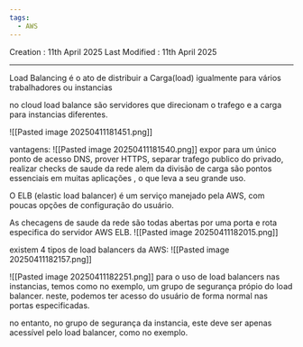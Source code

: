 ```yaml
---
tags:
  - AWS
---
```

Creation : 11th April 2025
Last Modified : 11th April 2025
___

Load Balancing é o ato de distribuir a Carga(load) igualmente para vários trabalhadores ou instancias

no cloud load balance são servidores que direcionam o trafego e a carga para instancias diferentes.

![[Pasted image 20250411181451.png]]

vantagens:
![[Pasted image 20250411181540.png]]
expor para um único ponto de acesso DNS, prover HTTPS, separar trafego publico do privado, realizar checks de saude da rede alem da divisão de carga são pontos essenciais em muitas aplicações , o que leva a seu grande uso.

O ELB (elastic load balancer) é um serviço manejado pela AWS, com poucas opções de configuração do usuário.

As checagens de saude da rede são todas abertas por uma porta e rota especifica do servidor AWS ELB.
![[Pasted image 20250411182015.png]]


existem 4 tipos de load balancers da AWS:
![[Pasted image 20250411182157.png]]



![[Pasted image 20250411182251.png]]
para o uso de load balancers nas instancias, temos como no exemplo, um grupo de segurança própio do load balancer.  neste, podemos ter acesso do usuário de forma normal nas portas especificadas.

no entanto, no grupo de segurança da instancia, este deve ser apenas acessível pelo load balancer, como no exemplo.

